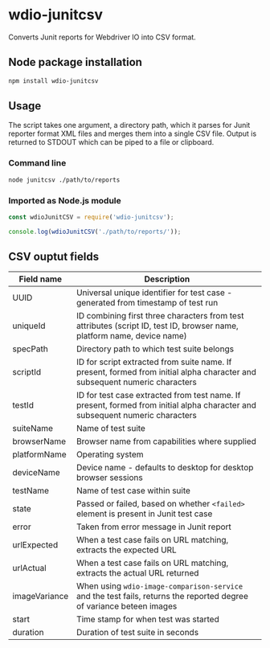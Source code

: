 # wdio-junitcsv
Converts Junit reports for Webdriver IO into CSV format.

## Node package installation

```bash
npm install wdio-junitcsv
```

## Usage

The script takes one argument, a directory path, which it parses for Junit reporter format XML files and merges them into a single CSV file. Output is returned to STDOUT which can be piped to a file or clipboard.

### Command line

```bash
node junitcsv ./path/to/reports
```

### Imported as Node.js module

```javascript
const wdioJunitCSV = require('wdio-junitcsv');

console.log(wdioJunitCSV('./path/to/reports/'));
```

## CSV ouptut fields

| Field name | Description                                                                      |
| ---------- | -------------------------------------------------------------------------------- |
| UUID       | Universal unique identifier for test case - generated from timestamp of test run |
| uniqueId   | ID combining first three characters from test attributes (script ID, test ID, browser name, platform name, device name) |
| specPath   | Directory path to which test suite belongs |
| scriptId   | ID for script extracted from suite name. If present, formed from initial alpha character and subsequent numeric characters |
| testId     | ID for test case extracted from test name. If present, formed from initial alpha character and subsequent numeric characters |
| suiteName | Name of test suite |
| browserName | Browser name from capabilities where supplied |
| platformName | Operating system |
| deviceName | Device name - defaults to desktop for desktop browser sessions |
| testName | Name of test case within suite |
| state | Passed or failed, based on whether `<failed>` element is present in Junit test case |
| error | Taken from error message in Junit report |
| urlExpected | When a test case fails on URL matching, extracts the expected URL |
| urlActual | When a test case fails on URL matching, extracts the actual URL returned |
| imageVariance | When using `wdio-image-comparison-service` and the test fails, returns the reported degree of variance beteen images |
| start | Time stamp for when test was started |
| duration | Duration of test suite in seconds |

